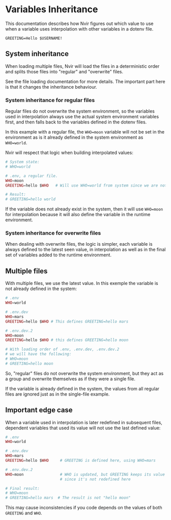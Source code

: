 # Variables Inheritance

This documentation describes how Nvir figures out which value to use when a
variable uses interpolation with other variables in a dotenv file.

```
GREETING=Hello $USERNAME!
```

## System inheritance

When loading multiple files, Nvir will load the files in a deterministic order
and splits those files into "regular" and "overwrite" files.

See the file loading documentation for more details. The important part here is
that it changes the inheritance behaviour.


### System inheritance for regular files

Regular files do not overwrite the system environment, so the variables used in
interpolation always use the actual system environment variables first, and then
falls back to the variables defined in the dotenv files.


In this example with a regular file, the `WHO=moon` variable will not be set in
the environment as is it already defined in the system environment as
`WHO=world`.

Nvir will respect that logic when building interpolated values:

```elixir
# System state:
# WHO=world

# .env, a regular file.
WHO=moon
GREETING=hello $WHO   # Will use WHO=world from system since we are not overwriting

# Result:
# GREETING=hello world
```

If the variable does not already exist in the system, then it will use
`WHO=moon` for interpolation because it will also define the variable in the
runtime environment.


### System inheritance for overwrite files

When dealing with overwrite files, the logic is simpler, each variable is always
defined to the latest seen value, in interpolation as well as in the final set
of variables added to the runtime environment.


## Multiple files

With multiple files, we use the latest value. In this exemple the variable is
not already defined in the system:

```elixir
# .env
WHO=world

# .env.dev
WHO=mars
GREETING=hello $WHO # This defines GREETING=hello mars

# .env.dev.2
WHO=moon
GREETING=hello $WHO # this defines GREETING=hello moon

# With loading order of .env, .env.dev, .env.dev.2
# we will have the following:
# WHO=moon
# GREETING=hello moon
```

So, "regular" files do not overwrite the system environment, but they act as a
group and overwrite themselves as if they were a single file.

If the variable is already defined in the system, the values from all regular
files are ignored just as in the single-file example.


## Important edge case

When a variable used in interpolation is later redefined in subsequent files,
dependent variables that used its value will not use the last defined value:

```elixir
# .env
WHO=world

# .env.dev
WHO=mars
GREETING=hello $WHO     # GREETING is defined here, using WHO=mars

# .env.dev.2
WHO=moon                # WHO is updated, but GREETING keeps its value
                        # since it's not redefined here

# Final result:
# WHO=moon
# GREETING=hello mars  # The result is not "hello moon"
```

This may cause inconsistencies if you code depends on the values of both
`GREETING` and `WHO`.